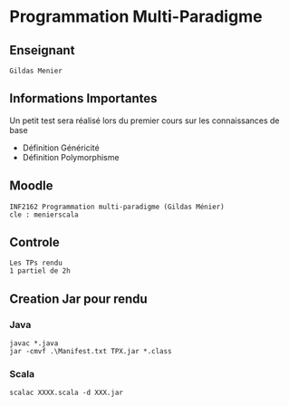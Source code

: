 # Programmation Multi-Paradigme
## Enseignant 
    Gildas Menier
## Informations Importantes
Un petit test sera réalisé lors du premier cours sur les connaissances de base
* Définition Généricité
* Définition Polymorphisme
## Moodle
    INF2162 Programmation multi-paradigme (Gildas Ménier)
    cle : menierscala
## Controle
    Les TPs rendu
    1 partiel de 2h
## Creation Jar pour rendu
### Java
    javac *.java
    jar -cmvf .\Manifest.txt TPX.jar *.class
### Scala
    scalac XXXX.scala -d XXX.jar